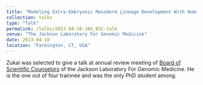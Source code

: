 ```yaml
---
title: "Modeling Extra-Embryonic Mesoderm Lineage Development With Human Induced Pluripotent Stem Cells"
collection: talks
type: "Talk"
permalink: /talks/2023-04-18-JAX_BSC-talk
venue: "The Jackson Laboratory For Genomic Medicine"
date: 2023-04-18
location: "Farmington, CT, USA"
---
```


Zukai was selected to give a talk at annual review meeting of [Board of Scientific Counselors](https://www.jax.org/about-us/our-leaders/scientific-counselors) of the Jackson Laboratory For Genomic Medicine. He is the one out of four trainnee and was the only PhD student among.

